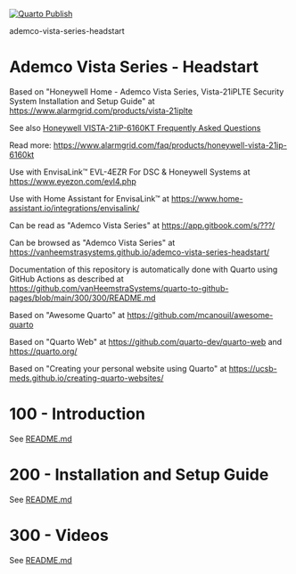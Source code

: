 [![Quarto Publish](https://github.com/vanHeemstraSystems/ademco-vista-series-headstart/actions/workflows/publish.yml/badge.svg)](https://github.com/vanHeemstraSystems/ademco-vista-series-headstart/actions/workflows/publish.yml)

ademco-vista-series-headstart
# Ademco Vista Series - Headstart

Based on "Honeywell Home - Ademco Vista Series, Vista-21iPLTE Security System Installation and Setup Guide" at https://www.alarmgrid.com/products/vista-21iplte

See also [Honeywell VISTA-21iP-6160KT Frequently Asked Questions](https://www.alarmgrid.com/faq/products/honeywell-vista-21ip-6160kt)

Read more: https://www.alarmgrid.com/faq/products/honeywell-vista-21ip-6160kt

Use with EnvisaLink™ EVL-4EZR For DSC & Honeywell Systems at https://www.eyezon.com/evl4.php

Use with Home Assistant for EnvisaLink™ at https://www.home-assistant.io/integrations/envisalink/

Can be read as "Ademco Vista Series" at https://app.gitbook.com/s/???/

Can be browsed as "Ademco Vista Series" at https://vanheemstrasystems.github.io/ademco-vista-series-headstart/

Documentation of this repository is automatically done with Quarto using GitHub Actions as described at https://github.com/vanHeemstraSystems/quarto-to-github-pages/blob/main/300/300/README.md

Based on "Awesome Quarto" at https://github.com/mcanouil/awesome-quarto

Based on "Quarto Web" at https://github.com/quarto-dev/quarto-web and https://quarto.org/

Based on "Creating your personal website using Quarto" at https://ucsb-meds.github.io/creating-quarto-websites/

# 100 - Introduction

See [README.md](./100/README.md)

# 200 - Installation and Setup Guide

See [README.md](./200/README.md)

# 300 - Videos

See [README.md](./300/README.md)
